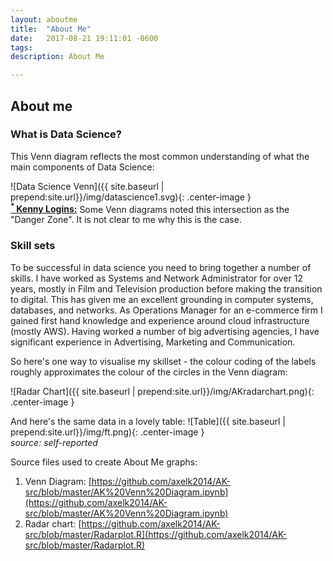```yaml
---
layout: aboutme
title:  "About Me"
date:   2017-08-21 19:11:01 -0600
tags:
description: About Me

---
```


## About me

### What is Data Science?
This Venn diagram reflects the most common understanding of what the main components of Data Science:

![Data Science Venn]({{ site.baseurl | prepend:site.url}}/img/datascience1.svg){: .center-image }<br>
[<b><sup>* </sup> Kenny Logins:</b>](https://www.youtube.com/watch?v=kyAn3fSs8_A) Some Venn diagrams noted this intersection as the "Danger Zone". It is not clear to me why this is the case.

### Skill sets
To be successful in data science you need to bring together a number of skills.
I have worked as Systems and Network Administrator for over 12 years, mostly in Film and Television production before making the transition to digital. This has given me an excellent grounding in computer systems, databases, and networks. As Operations Manager for an e-commerce firm I gained first hand knowledge and experience around cloud infrastructure (mostly AWS). Having worked a number of big advertising agencies, I have significant experience in Advertising, Marketing and Communication.

So here's one way to visualise my skillset - the colour coding of the labels roughly approximates the colour of the circles in the Venn diagram:

![Radar Chart]({{ site.baseurl | prepend:site.url}}/img/AKradarchart.png){: .center-image }

And here's the same data in a lovely table:
![Table]({{ site.baseurl | prepend:site.url}}/img/ft.png){: .center-image }<br>
<i>source: self-reported</i>



Source files used to create About Me graphs:
1. Venn Diagram: [https://github.com/axelk2014/AK-src/blob/master/AK%20Venn%20Diagram.ipynb](https://github.com/axelk2014/AK-src/blob/master/AK%20Venn%20Diagram.ipynb)
2. Radar chart:
[https://github.com/axelk2014/AK-src/blob/master/Radarplot.R](https://github.com/axelk2014/AK-src/blob/master/Radarplot.R)
